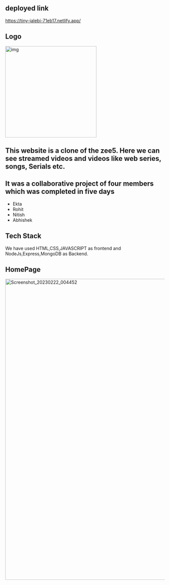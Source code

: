 ## deployed link
 https://tiny-jalebi-71eb17.netlify.app/

## Logo
<img width="288" alt="img" src="https://user-images.githubusercontent.com/51295793/220435421-a7b7b27d-e7eb-452b-90d2-ba4ffbd347c9.png">

## This website is a clone of the zee5.  Here we can see streamed videos and videos like web series, songs, Serials etc.
## It was a collaborative project of four members which was completed in five days

- Ekta
- Rohit
- Nitish
- Abhishek

## Tech Stack
 We have used HTML,CSS,JAVASCRIPT as frontend and NodeJs,Express,MongoDB as Backend.
 
 ## HomePage
 <img width="949" alt="Screenshot_20230222_004452" src="https://user-images.githubusercontent.com/51295793/220437896-d8a84ea8-f4cb-4c2d-9cdb-05647e1cfd4f.png">



 
 

